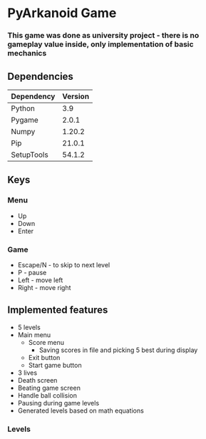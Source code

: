 # PyArkanoid Game

### This game was done as university project - there is no gameplay value inside, only implementation of basic mechanics

## Dependencies

|Dependency|Version|
|----------|-------|
|Python    |    3.9|
|Pygame    |  2.0.1|
|Numpy     | 1.20.2|
|Pip       | 21.0.1|
|SetupTools| 54.1.2|

## Keys

### Menu

* Up
* Down
* Enter

### Game

* Escape/N - to skip to next level
* P - pause
* Left - move left
* Right - move right

## Implemented features
* 5 levels
* Main menu
  * Score menu
    * Saving scores in file and picking 5 best during display
  * Exit button
  * Start game  button
* 3 lives
* Death screen
* Beating game screen
* Handle ball collision
* Pausing during game levels
* Generated levels based on math equations

### Levels


